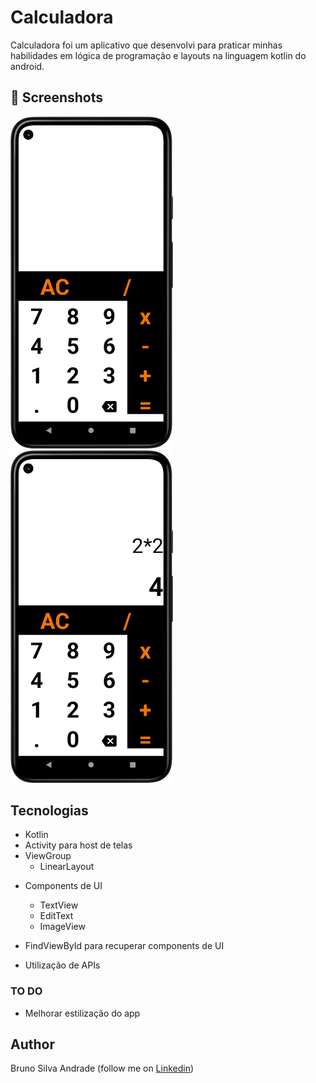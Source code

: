 # Calculadora 
Calculadora  foi um aplicativo que desenvolvi para praticar minhas habilidades em lógica de programação e layouts na linguagem kotlin do android. 


## :camera_flash: Screenshots
<!-- You can add more screenshots here if you like -->
<img src="/result/imagem1.png" width="260">&emsp;<img src="/result/imagem2.png" width="260">

## Tecnologias
* Kotlin
* Activity para host de telas
* ViewGroup   
    * LinearLayout
- Components de UI
    - TextView
    - EditText
    - ImageView

- FindViewById para recuperar components de UI
- Utilização de APIs
### TO DO
- Melhorar estilização do app

## Author
Bruno Silva Andrade (follow me on [Linkedin](https://linkedin.com/in/bruno-andrade-312a48141))


